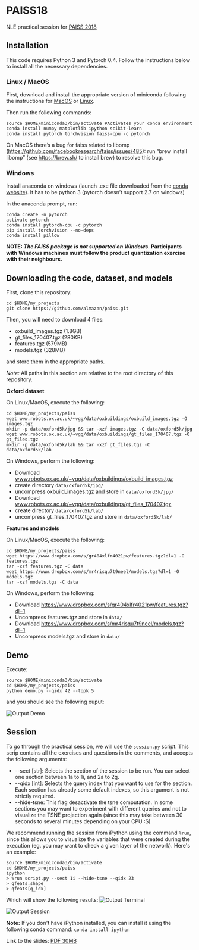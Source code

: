 # PAISS18
NLE practical session for [PAISS 2018](https://project.inria.fr/paiss/)

## Installation

This code requires Python 3 and Pytorch 0.4. Follow the instructions below to install all the necessary dependencies.

### Linux / MacOS

First, download and install the appropriate version of miniconda following the instructions for [MacOS](https://conda.io/docs/user-guide/install/macos.html) or [Linux](https://conda.io/docs/user-guide/install/linux.html).

Then run the following commands:

```
source $HOME/miniconda3/bin/activate #Activates your conda environment
conda install numpy matplotlib ipython scikit-learn
conda install pytorch torchvision faiss-cpu -c pytorch
```

On MacOS there’s a bug for faiss related to libomp (https://github.com/facebookresearch/faiss/issues/485): run “brew install libomp”  (see https://brew.sh/ to install brew) to resolve this bug.

### Windows

Install anaconda on windows (launch .exe file downloaded from the [conda website](https://conda.io/docs/user-guide/install/windows.html)). It has to be python 3 (pytorch doesn’t support 2.7 on windows)

In the anaconda prompt, run:

```
conda create -n pytorch
activate pytorch
conda install pytorch-cpu -c pytorch
pip install torchvision --no-deps
conda install pillow
```

**NOTE: _The FAISS package is not supported on Windows._ Participants with Windows machines must follow the product quantization exercise with their neighbours.**

## Downloading the code, dataset, and models

First, clone this repository:

```
cd $HOME/my_projects
git clone https://github.com/almazan/paiss.git
```

Then, you will need to download 4 files:

- oxbuild_images.tgz (1.8GB)
- gt\_files\_170407.tgz (280KB)
- features.tgz (579MB)
- models.tgz (328MB)

and store them in the appropriate paths.

_Note:_ All paths in this section are relative to the root directory of this repository.

**Oxford dataset**

On Linux/MacOS, execute the following:

```
cd $HOME/my_projects/paiss
wget www.robots.ox.ac.uk/~vgg/data/oxbuildings/oxbuild_images.tgz -O images.tgz
mkdir -p data/oxford5k/jpg && tar -xzf images.tgz -C data/oxford5k/jpg
wget www.robots.ox.ac.uk/~vgg/data/oxbuildings/gt_files_170407.tgz -O gt_files.tgz
mkdir -p data/oxford5k/lab && tar -xzf gt_files.tgz -C data/oxford5k/lab
```

On Windows, perform the following:

- Download www.robots.ox.ac.uk/~vgg/data/oxbuildings/oxbuild_images.tgz
- create directory `data/oxford5k/jpg/`
- uncompress oxbuild_images.tgz and store in `data/oxford5k/jpg/`
- Download www.robots.ox.ac.uk/~vgg/data/oxbuildings/gt_files_170407.tgz
- create directory `data/oxford5k/lab/`
- uncompress gt\_files\_170407.tgz and store in `data/oxford5k/lab/`

**Features and models**

On Linux/MacOS, execute the following:

```
cd $HOME/my_projects/paiss
wget https://www.dropbox.com/s/gr404xlfr4021pw/features.tgz?dl=1 -O features.tgz
tar -xzf features.tgz -C data
wget https://www.dropbox.com/s/mr4risqu7t9neel/models.tgz?dl=1 -O models.tgz
tar -xzf models.tgz -C data
```

On Windows, perform the following:

- Download https://www.dropbox.com/s/gr404xlfr4021pw/features.tgz?dl=1
- Uncompress features.tgz and store in `data/`
- Download https://www.dropbox.com/s/mr4risqu7t9neel/models.tgz?dl=1
- Uncompress models.tgz and store in `data/`


## Demo

Execute:

```
source $HOME/miniconda3/bin/activate
cd $HOME/my_projects/paiss
python demo.py --qidx 42 --topk 5
```

and you should see the following ouput:

![Output Demo](https://www.dropbox.com/s/pgboc4yrehvdsh7/out.png?raw=1)

## Session

To go through the practical session, we will use the `session.py` script. This scrip contains all the exercises and questions in the comments, and accepts the following arguments:

- --sect [str]: Selects the section of the session to be run. You can select one section between 1a to 1i, and 2a to 2g.
- --qidx [int]: Selects the query index that you want to use for the section. Each section has already some default indexes, so this argument is not strictly required.
- --hide-tsne: This flag desactivate the tsne computation. In some sections you may want to experiment with different queries and not to visualize the TSNE projection again (since this may take between 30 seconds to several minutes depending on your CPU :S)


We recommend running the session from iPython using the command `%run`, since this allows you to visualize the variables that were created during the execution (eg. you may want to check a given layer of the network). Here's an example:

```
source $HOME/miniconda3/bin/activate
cd $HOME/my_projects/paiss
ipython
> %run script.py --sect 1i --hide-tsne --qidx 23
> qfeats.shape
> qfeats[q_idx]
```

Which will show the following results:
![Output Terminal](https://www.dropbox.com/s/ak3jekahvojftgs/terminal.png?raw=1)

![Output Session](https://www.dropbox.com/s/njerxf4j8vv5ji1/out2.png?raw=1)

**Note:** If you don't have iPython installed, you can install it using the following conda command: `conda install ipython`

Link to the slides: [PDF 30MB](https://www.dropbox.com/s/mjmh8al5wg6731j/18_07_PAISS_practical_session.pdf?dl=0)

